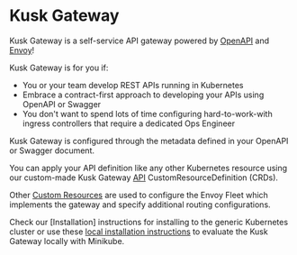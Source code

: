 # Kusk Gateway

Kusk Gateway is a self-service API gateway powered by [OpenAPI](https://www.openapis.org/) and [Envoy](https://www.envoyproxy.io/)!

Kusk Gateway is for you if:

- You or your team develop REST APIs running in Kubernetes
- Embrace a contract-first approach to developing your APIs using OpenAPI or Swagger
- You don't want to spend lots of time configuring hard-to-work-with ingress controllers that require a dedicated Ops Engineer

Kusk Gateway is configured through the metadata defined in your OpenAPI or Swagger document.

You can apply your API definition like any other Kubernetes resource using our custom-made Kusk Gateway [API](customresources/api.md) CustomResourceDefinition (CRDs).

Other [Custom Resources](customresources/index.md) are used to configure the Envoy Fleet which implements the gateway and specify additional routing configurations.

Check our [Installation] instructions for installing to the generic Kubernetes cluster or use these [local installation instructions](local-installation.md) to evaluate the Kusk Gateway locally with Minikube.
